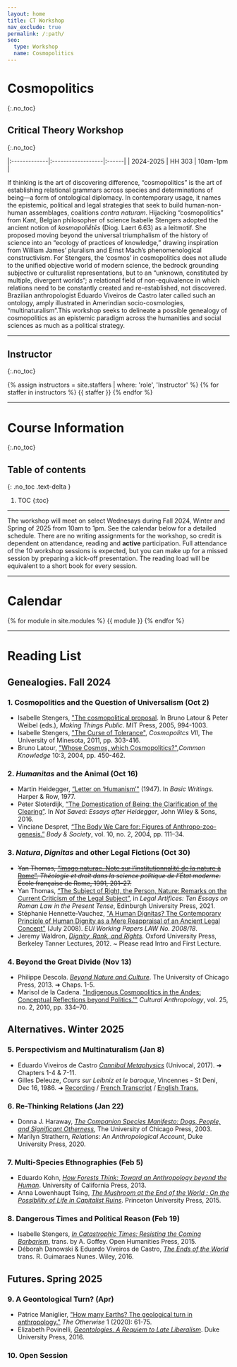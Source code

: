 ```yaml
---
layout: home
title: CT Workshop
nav_exclude: true
permalink: /:path/
seo:
  type: Workshop
  name: Cosmopolitics
---
```


# Cosmopolitics
{:.no_toc}

## Critical Theory Workshop
{:.no_toc}

|:-------------|:------------------|:------|
| 2024-2025    | HH 303            | 10am-1pm  |

If thinking is the art of discovering difference, “cosmopolitics” is the art of establishing relational grammars across species and determinations of being—a form of ontological diplomacy. In contemporary usage, it names the epistemic, political and legal strategies that seek to build human-non-human assemblages, coalitions *contra naturam*. Hijacking “cosmopolitics” from Kant, Belgian philosopher of science Isabelle Stengers adopted the ancient notion of *kosmopoliḗtēs* (Diog. Laert 6.63) as a leitmotif. She proposed moving beyond the universal triumphalism of the history of science into an “ecology of practices of knowledge,” drawing inspiration from William James’ pluralism and Ernst Mach’s phenomenological constructivism. For Stengers, the ‘cosmos’ in cosmopolitics does not allude to the unified objective world of modern science, the bedrock grounding subjective or culturalist representations, but to an “unknown, constituted by multiple, divergent worlds”; a relational field of non-equivalence in which relations need to be constantly created and re-established, not discovered. Brazilian anthropologist Eduardo Viveiros de Castro later called such an ontology, amply illustrated in Amerindian socio-cosmologies, “multinaturalism”.This workshop seeks to delineate a possible genealogy of cosmopolitics as an epistemic paradigm across the humanities and social sciences as much as a political strategy.

---

## Instructor
{:.no_toc}

{% assign instructors = site.staffers | where: 'role', 'Instructor' %}
{% for staffer in instructors %}
{{ staffer }}
{% endfor %}

---

# Course Information 
{:.no_toc}

## Table of contents
{: .no_toc .text-delta }

1. TOC
{:toc}

---

The workshop will meet on select Wednesays during Fall 2024, Winter and Spring of 2025 from 10am to 1pm. See the calendar below for a detailed schedule. There are no writing assignments for the workshop, so credit is dependent on attendance, reading and **active** participation. Full attendance of the 10 workshop sessions is expected, but you can make up for a missed session by preparing a kick-off presentation. The reading load will be equivalent to a short book for every session.

---

# Calendar

{% for module in site.modules %}
{{ module }}
{% endfor %}

---

# Reading List 

## Genealogies. Fall 2024

### 1. Cosmopolitics and the Question of Universalism (**Oct 2**) 
- Isabelle Stengers, ["The cosmopolitical proposal](https://drive.google.com/file/d/1oP3SStew2TSE18Wm9hHQBkcEDK913YZK/view?usp=drive_link). In Bruno Latour & Peter Weibel (eds.), *Making Things Public*. MIT Press, 2005, 994-1003.
- Isabelle Stengers, ["The Curse of Tolerance"](https://drive.google.com/file/d/1P4sxe2oGqRBNU797tyVhPRLnraFIm09E/view?usp=drive_link), *Cosmopolitcs VII*, The University of Minesota, 2011, pp. 303-416.
- Bruno Latour, ["Whose Cosmos, which Cosmopolitics?"](https://drive.google.com/file/d/1UQcc9IOb158gjMkeTaf2HBGTGotTurd8/view?usp=drive_link),*Common Knowledge* 10:3, 2004, pp. 450-462.

### 2. *Humanitas* and the Animal (**Oct 16**) 
- Martin Heidegger, [“Letter on ‘Humanism’"](https://drive.google.com/file/d/1RLJU7MkzX_a4t6hgNTuLaaHmYwLh0XTL/view?usp=drive_link) (1947). In *Basic Writings*. Harper & Row, 1977.
- Peter Sloterdijk, [“The Domestication of Being: the Clarification of the Clearing”](https://drive.google.com/file/d/1AiJ_fsqgegqTS4c4TPOQR9ZVvzF_lM93/view?usp=drive_link). In *Not Saved: Essays after Heidegger*, John Wiley & Sons, 2016.
-  Vinciane Despret, [“The Body We Care for: Figures of Anthropo-zoo-genesis.”](https://drive.google.com/file/d/13OR0bNId1bnjG6DxL9X0oelk0xAQmeiX/view?usp=drive_link) *Body & Society*, vol. 10, no. 2, 2004, pp. 111–34.

### 3. *Natura*, *Dignitas* and other Legal Fictions (**Oct 30**)
- ~~Yan Thomas, [“Imago naturae. Note sur l’institutionnalité de la nature à Rome”](https://drive.google.com/file/d/1Y8t2JvCVg-_ZaMwXJ09ZGfxIcDa9mRcU/view?usp=drive_link), *Théologie et droit dans la science politique de l’État moderne*. École française de Rome, 1991, 201–27.~~
- Yan Thomas, [“The Subject of Right, the Person, Nature: Remarks on the Current Criticism of the Legal Subject”](https://drive.google.com/file/d/1As73WjtvHU8SYZgSQJJG3APfLBSIYpe4/view?usp=drive_link), in *Legal Artifices: Ten Essays on Roman Law in the Present Tense*,  Edinburgh University Press, 2021.
-  Stéphanie Hennette-Vauchez, ["A Human Dignitas? The Contemporary Principle of Human Dignity as a Mere Reappraisal of an Ancient Legal Concept"](https://drive.google.com/file/d/1GdTS_HyHk_aAsldFL_3KJiB_IcOIGVJ1/view?usp=drive_link) (July 2008). *EUI Working Papers LAW No. 2008/18*.
- Jeremy Waldron, [*Dignity, Rank, and Rights*](https://drive.google.com/file/d/165Ig8VDoVFjCJl4R-T4ePfuorLeb-73C/view?usp=drive_link). Oxford University Press, Berkeley Tanner Lectures, 2012. ~ Please read Intro and First Lecture.

### 4. Beyond the Great Divide (**Nov 13**)

- Philippe Descola. [*Beyond Nature and Culture*](https://drive.google.com/file/d/1lbXzKV0wkc7hUbipbtCmQ2fXnUxmB4yh/view?usp=drive_link). The University of Chicago Press, 2013. ➜ Chaps. 1-5.
- Marisol de la Cadena. ["Indigenous Cosmopolitics in the Andes: Conceptual Reflections beyond Politics.'"](https://drive.google.com/file/d/1nAHhhXEXiylibqO6GVkH9RSMQTu5225a/view?usp=drive_link) *Cultural Anthropology*, vol. 25, no. 2, 2010, pp. 334–70.

## Alternatives. Winter 2025

### 5. Perspectivism and Multinaturalism (**Jan 8**)
- Eduardo Viveiros de Castro [*Cannibal Metaphysics*]() (Univocal, 2017). ➜ Chapters 1-4 & 7-11.
- Gilles Deleuze, *Cours sur Leibniz et le baroque*, Vincennes - St Deni, Dec 16, 1986. ➜ [Recording](https://youtu.be/Sn1XxZeinS8?feature=shared) / [French Transcript](https://deleuze.cla.purdue.edu/lecture/lecture-04-6/) / [English Trans.](https://deleuze.cla.purdue.edu/wp-content/uploads/2020/01/4a-GD-Leibniz16Dec1986-English-Revision-2024.pdf)

### 6. Re-Thinking Relations (**Jan 22**)
 
- Donna J. Haraway, [*The Companion Species Manifesto: Dogs, People, and Significant Otherness*](), The University of Chicago Press, 2003.
- Marilyn Strathern, *Relations: An Anthropological Account*, Duke University Press, 2020.
 
### 7. Multi-Species Ethnographies (**Feb 5**)

- Eduardo Kohn, [*How Forests Think: Toward an Anthropology beyond the Human*](). University of California Press, 2013.
- ​Anna Lowenhaupt Tsing, [*The Mushroom at the End of the World : On the Possibility of Life in Capitalist Ruins*](). Princeton University Press, 2015.

### 8. Dangerous Times and Political Reason (**Feb 19**) 

- Isabelle Stengers, [*In Catastrophic Times: Resisting the Coming Barbarism*](), trans. by A. Goffey. Open Humanities Press, 2015.
- Déborah Danowski & Eduardo Viveiros de Castro, [*The Ends of the World*]() trans. R. Guimaraes Nunes. Wiley, 2016. 

## Futures. Spring 2025

### 9. A Geontological Turn? (**Apr**)

- Patrice Maniglier, ["How many Earths? The geological turn in anthropology."]() *The Otherwise* 1 (2020): 61-75.
- Elizabeth Povinelli, [*Geontologies. A Requiem to Late Liberalism*](). Duke University Press, 2016.

### 10. Open Session

